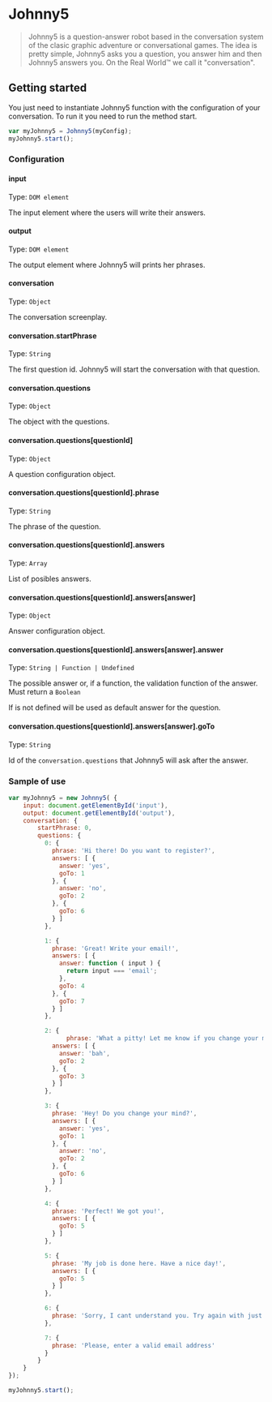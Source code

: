 # Johnny5
> Johnny5 is a question-answer robot based in the conversation system of the clasic graphic adventure or conversational games.
> The idea is pretty simple, Johnny5 asks you a question, you answer him and then Johnny5 answers you. On the Real World™ we call it "conversation".


## Getting started

You just need to instantiate Johnny5 function with the configuration of your conversation. To run it you need to run the method start.

```js
var myJohnny5 = Johnny5(myConfig);
myJohnny5.start();
```
### Configuration

#### input
Type: `DOM element`

The input element where the users will write their answers.

#### output
Type: `DOM element`

The output element where Johnny5 will prints her phrases.

#### conversation
Type: `Object`

The conversation screenplay.

#### conversation.startPhrase
Type: `String`

The first question id. Johnny5 will start the conversation with that question.

#### conversation.questions
Type: `Object`

The object with the questions.

#### conversation.questions[questionId]
Type: `Object`

A question configuration object.

#### conversation.questions[questionId].phrase
Type: `String`

The phrase of the question.

#### conversation.questions[questionId].answers
Type: `Array`

List of posibles answers.

#### conversation.questions[questionId].answers[answer]
Type: `Object`

Answer configuration object.

#### conversation.questions[questionId].answers[answer].answer
Type: `String | Function | Undefined`

The possible answer or, if a function, the validation function of the answer. Must return a `Boolean`

If is not defined will be used as default answer for the question.

#### conversation.questions[questionId].answers[answer].goTo
Type: `String`

Id of the `conversation.questions` that Johnny5 will ask after the answer.


### Sample of use

```js
var myJohnny5 = new Johnny5( {
    input: document.getElementById('input'),
    output: document.getElementById('output'),
    conversation: {
        startPhrase: 0,
        questions: {
          0: {
            phrase: 'Hi there! Do you want to register?',
            answers: [ {
              answer: 'yes',
              goTo: 1
            }, {
              answer: 'no',
              goTo: 2
            }, {
              goTo: 6
            } ]
          },

          1: {
            phrase: 'Great! Write your email!',
            answers: [ {
              answer: function ( input ) {
                return input === 'email';
              },
              goTo: 4
            }, {
              goTo: 7
            } ]
          },

          2: {
                phrase: 'What a pitty! Let me know if you change your mind',
            answers: [ {
              answer: 'bah',
              goTo: 2
            }, {
              goTo: 3
            } ]
          },

          3: {
            phrase: 'Hey! Do you change your mind?',
            answers: [ {
              answer: 'yes',
              goTo: 1
            }, {
              answer: 'no',
              goTo: 2
            }, {
              goTo: 6
            } ]
          },

          4: {
            phrase: 'Perfect! We got you!',
            answers: [ {
              goTo: 5
            } ]
          },

          5: {
            phrase: 'My job is done here. Have a nice day!',
            answers: [ {
              goTo: 5
            } ]
          },

          6: {
            phrase: 'Sorry, I cant understand you. Try again with just yes or no.'
          },

          7: {
            phrase: 'Please, enter a valid email address'
          }
        }
    }
});

myJohnny5.start();
```